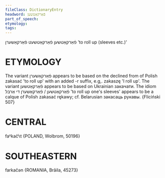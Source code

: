 ```yaml
---
fileClass: DictionaryEntry
headword: פֿאַרקאַטשען
part_of_speech: 
etymology: 
tags: 
---
```

פֿאַרקאַטשען
פֿאַרקאַטשעט
פֿאַרקאַשערן
'to roll up (sleeves etc.)'

ETYMOLOGY
===========
The variant פֿאַרקאַשערן appears to be based on the declined from of Polish zakasać 'to roll up' with an added -r suffix, e.g,. zakaszę 'I roll up'. The variant פֿאַרקאַטשען appears to be based on Ukrainian закачати.
The idiom פֿאַרקאַטשען / פֿאַרקאַשערן די אַרבל 'to roll up one's sleeves' appears to be a calque of Polish zakasać rękawy; cf. Belarusian закасаць рукавы.
{Fliciński 507}

CENTRAL
========

faᴿkačʲɩt {POLAND, Wolbrom, 50196}

SOUTHEASTERN
==============

farkačən {ROMANIA, Brăila, 45273}
